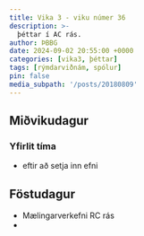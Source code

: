 ```yaml
---
title: Vika 3 - viku númer 36
description: >-
  þéttar í AC rás.
author: ÞBBG
date: 2024-09-02 20:55:00 +0000
categories: [vika3, þéttar]
tags: [rýmdarviðnám, spólur]
pin: false
media_subpath: '/posts/20180809'
---
```


## Miðvikudagur

### Yfirlit tíma

- eftir að setja inn efni

## Föstudagur

- Mælingarverkefni RC rás
- 